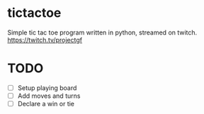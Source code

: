 # tictactoe
Simple tic tac toe program written in python, streamed on twitch. https://twitch.tv/projectgf

# TODO
- [ ] Setup playing board
- [ ] Add moves and turns
- [ ] Declare a win or tie 
